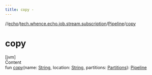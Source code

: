 ```yaml
---
title: copy -
---
```

//[echo](../../index.md)/[tech.whence.echo.job.stream.subscription](../index.md)/[Pipeline](index.md)/[copy](copy.md)



# copy  
[jvm]  
Content  
fun [copy](copy.md)(name: [String](https://kotlinlang.org/api/latest/jvm/stdlib/kotlin/-string/index.html), location: [String](https://kotlinlang.org/api/latest/jvm/stdlib/kotlin/-string/index.html), partitions: [Partitions](../-partitions/index.md)): [Pipeline](index.md)  



